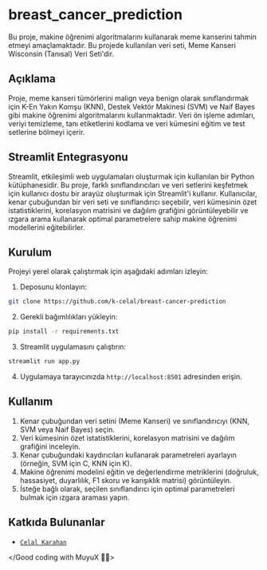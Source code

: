# breast_cancer_prediction

Bu proje, makine öğrenimi algoritmalarını kullanarak meme kanserini tahmin etmeyi amaçlamaktadır. Bu projede kullanılan veri seti, Meme Kanseri Wisconsin (Tanısal) Veri Seti'dir.

## Açıklama

Proje, meme kanseri tümörlerini malign veya benign olarak sınıflandırmak için K-En Yakın Komşu (KNN), Destek Vektör Makinesi (SVM) ve Naif Bayes gibi makine öğrenimi algoritmalarını kullanmaktadır. Veri ön işleme adımları, veriyi temizleme, tanı etiketlerini kodlama ve veri kümesini eğitim ve test setlerine bölmeyi içerir.

## Streamlit Entegrasyonu

Streamlit, etkileşimli web uygulamaları oluşturmak için kullanılan bir Python kütüphanesidir. Bu proje, farklı sınıflandırıcıları ve veri setlerini keşfetmek için kullanıcı dostu bir arayüz oluşturmak için Streamlit'i kullanır. Kullanıcılar, kenar çubuğundan bir veri seti ve sınıflandırıcı seçebilir, veri kümesinin özet istatistiklerini, korelasyon matrisini ve dağılım grafiğini görüntüleyebilir ve ızgara arama kullanarak optimal parametrelere sahip makine öğrenimi modellerini eğitebilirler.

## Kurulum

Projeyi yerel olarak çalıştırmak için aşağıdaki adımları izleyin:

1. Deposunu klonlayın:

```bash
git clone https://github.com/k-celal/breast-cancer-prediction
```

2. Gerekli bağımlılıkları yükleyin:

```bash
pip install -r requirements.txt
```

3. Streamlit uygulamasını çalıştırın:

```bash
streamlit run app.py
```

4. Uygulamaya tarayıcınızda `http://localhost:8501` adresinden erişin.

## Kullanım

1. Kenar çubuğundan veri setini (Meme Kanseri) ve sınıflandırıcıyı (KNN, SVM veya Naif Bayes) seçin.
2. Veri kümesinin özet istatistiklerini, korelasyon matrisini ve dağılım grafiğini inceleyin.
3. Kenar çubuğundaki kaydırıcıları kullanarak parametreleri ayarlayın (örneğin, SVM için C, KNN için K).
4. Makine öğrenimi modelini eğitin ve değerlendirme metriklerini (doğruluk, hassasiyet, duyarlılık, F1 skoru ve karışıklık matrisi) görüntüleyin.
5. İsteğe bağlı olarak, seçilen sınıflandırıcı için optimal parametreleri bulmak için ızgara araması yapın.

## Katkıda Bulunanlar

- [`Celal Karahan`](https://github.com/k-celal)

</Good coding with MuyuX 👨‍💻>